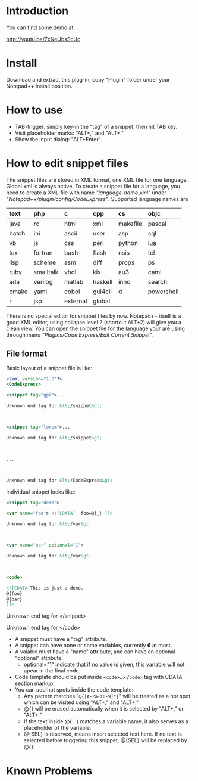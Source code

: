 # Introduction #

You can find some demo at:

http://youtu.be/7xNeUbsScUc

# Install #

Download and extract this plug-in, copy "Plugin" folder under your Notepad++ install position.

# How to use #

  * TAB-trigger: simply key-in the "tag" of a snippet, then hit TAB key.
  * Visit placeholder marks: "ALT+," and "ALT+."
  * Show the input dialog: "ALT+Enter".

# How to edit snippet files #

The snippet files are stored in XML format, one XML file for one language. Global.xml is always active. To create a snippet file for a language, you need to create a XML file with name _"language-name.xml"_ under _"Notepad++/plugin/config/CodeExpress"_. Supported language names are

| text     | php      | c        | cpp      | cs       | objc       |
|:---------|:---------|:---------|:---------|:---------|:-----------|
| java     | rc       | html     | xml      | makefile | pascal     |
| batch    | ini      | ascii    | user     | asp      | sql        |
| vb       | js       | css      | perl     | python   | lua        |
| tex      | fortran  | bash     | flash    | nsis     | tcl        |
| lisp     | scheme   | asm      | diff     | props    | ps         |
| ruby     | smalltalk| vhdl     | kix      | au3      | caml       |
| ada      | verilog  | matlab   | haskell  | inno     | search     |
| cmake    | yaml     | cobol    | gui4cli  | d        | powershell |
| r        | jsp      | external | global   |          |            |

There is no special editor for snippet files by now. Notepad++ itself is a good XML editor, using collapse level 2 (shortcut ALT+2) will give you a clean view. You can open the snippet file for the language your are using through menu _"Plugins/Code Express/Edit Current Snippet"_.

## File format ##

Basic layout of a snippet file is like:

```xml
<?xml version="1.0"?>
<CodeExpress>

<snippet tag="gpl">...

Unknown end tag for &lt;/snippet&gt;



<snippet tag="lorem">...

Unknown end tag for &lt;/snippet&gt;



...



Unknown end tag for &lt;/CodeExpress&gt;

```


Individual snippet looks like:

```xml
<snippet tag="demo">

<var name="foo"> <![CDATA[  foo=@{_} ]]> 

Unknown end tag for &lt;/var&gt;



<var name="bar" optional="1">

Unknown end tag for &lt;/var&gt;



<code>

<![CDATA[This is just a demo.
@{foo}
@{bar}
]]>

```



Unknown end tag for &lt;/snippet&gt;



Unknown end tag for &lt;/code&gt;



  * A snippet must have a "tag" attribute.
  * A snippet can have none or some variables, currently **6** at most.
  * A vaiable must have a "name" attribute, and can have an optional "optional" attribute.
    * optional="1" indicate that if no value is given, this variable will not apear in the final code.
  * Code template should be put inside `<code>`...`</code>` tag with CDATA section markup.
  * You can add hot spots inside the code template:
    * Any pattern matches "`@{[A-Za-z0-9]*}`" will be treated as a hot spot, which can be visited using "ALT+," and "ALT+."
    * @{} will be erased automatically when it is selected by "ALT+," or "ALT+."
    * If the text inside @{...} matches a variable name, it also serves as a placeholder of the variable.
    * @{SEL} is reserved, means insert selected text here. If no text is selected before triggering this snippet, @{SEL} will be replaced by @{}.

# Known Problems #

